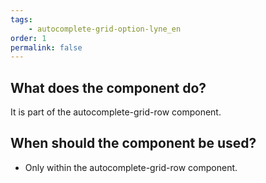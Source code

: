 ```yaml
---
tags: 
    - autocomplete-grid-option-lyne_en
order: 1
permalink: false
---
```


## What does the component do?
It is part of the autocomplete-grid-row component.

## When should the component be used?
* Only within the autocomplete-grid-row component.